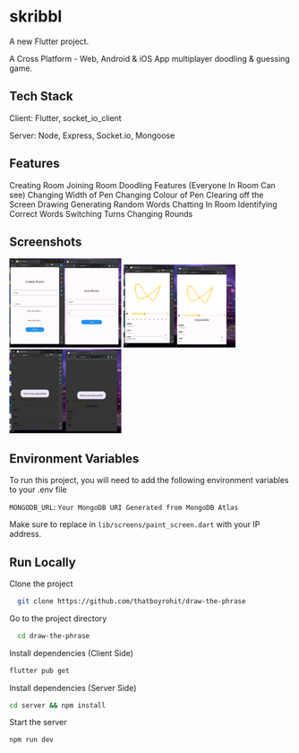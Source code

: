 # skribbl

A new Flutter project.

A Cross Platform - Web, Android & iOS App multiplayer doodling & guessing game.

## Tech Stack
Client: Flutter, socket_io_client

Server: Node, Express, Socket.io, Mongoose
## Features
Creating Room
Joining Room
Doodling Features (Everyone In Room Can see)
Changing Width of Pen
Changing Colour of Pen
Clearing off the Screen
Drawing
Generating Random Words
Chatting In Room
Identifying Correct Words
Switching Turns
Changing Rounds

## Screenshots
<img src="https://github.com/thatboyrohit/draw-the-phrase/blob/master/screenshots/create%26join_screen.png" width="200" />  <img src="https://github.com/thatboyrohit/draw-the-phrase/blob/master/screenshots/main_screen.png" width="200" />  <img src="https://github.com/thatboyrohit/draw-the-phrase/blob/master/screenshots/guessed_word_screen.png" width="200" />

## Environment Variables

To run this project, you will need to add the following environment variables to your .env file

`MONGODB_URL`: `Your MongoDB URI Generated from MongoDB Atlas`

Make sure to replace <yourip> in `lib/screens/paint_screen.dart` with your IP address.

  
## Run Locally

Clone the project

```bash
  git clone https://github.com/thatboyrohit/draw-the-phrase
```

Go to the project directory

```bash
  cd draw-the-phrase
```

Install dependencies (Client Side)
```bash
flutter pub get
```

Install dependencies (Server Side)

```bash
cd server && npm install
```

Start the server

```bash
npm run dev
```
